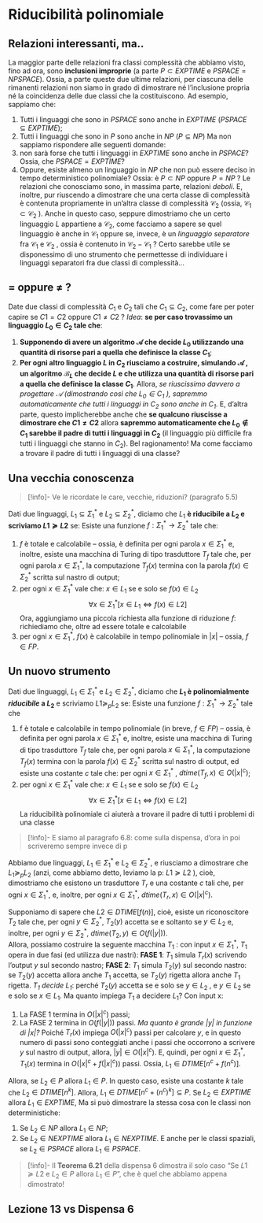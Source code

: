 # Riducibilità polinomiale
## Relazioni interessanti, ma..
La maggior parte delle relazioni fra classi complessità che abbiamo visto, fino ad ora, sono **inclusioni improprie** (a parte $P\subset EXPTIME$  e $PSPACE = NPSPACE$).
Ossia, a parte queste due ultime relazioni, per ciascuna delle rimanenti relazioni non siamo in grado di dimostrare né l’inclusione propria né la coincidenza delle due classi che la costituiscono. 
Ad esempio, sappiamo che: 
1. Tutti i linguaggi che sono in $PSPACE$ sono anche in $EXPTIME$  ($PSPACE\subseteq EXPTIME$);
2. Tutti i linguaggi che sono in $P$ sono anche in $NP$  ($P\subseteq NP$)
Ma non sappiamo rispondere alle seguenti domande:
1. non sarà forse che tutti i linguaggi in $EXPTIME$ sono anche in $PSPACE$? Ossia, che $PSPACE = EXPTIME$?
2. Oppure, esiste almeno un linguaggio in $NP$ che non può essere deciso in tempo deterministico polinomiale? Ossia: è $P\subset NP$ oppure $P = NP$ ?
Le relazioni che conosciamo sono, in massima parte, relazioni *deboli*.
E, inoltre, pur riuscendo a dimostrare che una certa classe di complessità  è contenuta propriamente in un’altra classe di complessità $\mathcal C_2$ (ossia, $\mathcal C_1\subset\mathcal C_2$  ).
Anche in questo caso, seppure dimostriamo che un certo linguaggio $L$ appartiene a $\mathcal C_2$, come facciamo a sapere se quel linguaggio è anche in $\mathcal C_1$ oppure se, invece, è un *linguaggio separatore* fra $\mathcal C_1$ e $\mathcal C_2$ , ossia è contenuto in $\mathcal C_2-\mathcal C_1$ ?
Certo sarebbe utile se disponessimo di uno strumento che permettesse di individuare i linguaggi separatori fra due classi di complessità...
## $=$ oppure $\not =$ ?
Date due classi di complessità $C_1$ e $C_2$ tali che $C_1\subseteq C_2$, come fare per poter capire se $C1  = C2$  oppure $C1\not = C2$ ?
*Idea*: **se per caso trovassimo un linguaggio  $L_0\in C_2$ tale che**:  
1. **Supponendo di avere un algoritmo $\mathcal A$ che decide $L_0$ utilizzando una quantità di risorse pari a quella che definisce la classe $C_1$**;
2. **Per ogni altro linguaggio $L$ in $C_2$ riusciamo a costruire, simulando $\mathcal A$ , un algoritmo $\mathcal B_L$ che decide $L$ e che utilizza una quantità di risorse pari a quella che definisce la classe $C_1$**.
Allora, *se riuscissimo davvero a progettare $\mathcal A$ (dimostrando così che $L_0\in C_1$ ), sapremmo automaticamente che tutti i linguaggi in $C_2$ sono anche in $C_1$*. 
E, d’altra parte, questo implicherebbe anche che **se qualcuno riuscisse a dimostrare che $C1\not = C2$** allora **sapremmo automaticamente che  $L_0\not\in C_1$  sarebbe il padre di tutti i linguaggi in $C_2$** (il linguaggio più difficile fra tutti i linguaggi che stanno in $C_2$).
Bel ragionamento! Ma come facciamo a trovare il padre di tutti i linguaggi di una classe? 
## Una vecchia conoscenza
>[!info]- Ve le ricordate le care, vecchie, riduzioni? (paragrafo 5.5)

Dati due linguaggi, $L_1\subseteq\Sigma_1^*$  e $L_2\subseteq\Sigma_2^*$,  diciamo che $L_1$ **è riducibile a $L_2$  				e scriviamo $L1\succeq L2$** se:
Esiste una funzione $f:\Sigma_1^*\rightarrow\Sigma_2^*$ tale che:
1) $f$ è totale e calcolabile – ossia, è definita per ogni parola $x\in\Sigma_1^*$ e, inoltre, 
esiste una macchina di Turing di tipo trasduttore $T_f$ tale che, per ogni parola $x\in\Sigma_1^*$, la computazione $T_f(x)$ termina con la parola $f(x)\in\Sigma_2^*$ scritta sul nastro di output;
2) per ogni $x\in\Sigma_1^*$ vale che: $x\in L_1$  se e solo se $f(x)\in L_2$
$$\forall x\in\Sigma_1^*[x\in L_1\iff f(x)\in L2]$$
Ora, aggiungiamo una piccola richiesta alla funzione di riduzione $f$: richiediamo che, oltre ad essere totale e calcolabile
3) per ogni $x\in\Sigma_1^*$, $f(x)$ è calcolabile in tempo polinomiale in $|x|$ – ossia, $f\in FP$.
## Un nuovo strumento
Dati due linguaggi, $L_1\in\Sigma_1^*$  e $L_2\in\Sigma_2^*$,  diciamo che **$L_1$  è polinomialmente *riducibile* a $L_2$**  e scriviamo $L1\succeq_p L_2$  se:
Esiste una funzione $f:\Sigma_1^*\rightarrow\Sigma_2^*$ tale che
1) f è totale e calcolabile in tempo polinomiale (in breve, $f\in FP$) – ossia, è definita per ogni parola $x\in\Sigma_1^*$ e, inoltre, esiste una macchina di Turing di tipo trasduttore $T_f$ tale che, per ogni parola $x\in\Sigma_1^*$, la computazione $T_f(x)$ termina con la parola $f(x)\in\Sigma_2^*$ scritta sul nastro di output, ed esiste una costante $c$ tale che: per ogni $x\in\Sigma_1^*$ , $dtime(T_f,x)\in O(|x|^c )$;
2) per ogni $x\in\Sigma_1^*$ vale che: $x\in L_1$  se e solo se $f(x)\in L_2$
$$\forall x\in\Sigma_1^*[x\in L_1\iff f(x)\in L2]$$
La riducibilità polinomiale ci aiuterà a trovare il padre di tutti i problemi di una classe
>[!info]- E siamo al paragrafo 6.8: come sulla dispensa, d’ora in poi scriveremo sempre invece di p

Abbiamo due linguaggi, $L_1\in\Sigma_1^*$  e $L_2\in\Sigma_2^*$, e riusciamo a dimostrare che $L_1\succeq_p L_2$  (anzi, come abbiamo detto, leviamo la p: $L1\succeq L2$ ), cioè, dimostriamo che esistono un trasduttore $T_r$ e una costante $c$ tali che, per ogni $x\in\Sigma_1^*$, e, inoltre, per ogni $x\in\Sigma_1^*$, $dtime(T_r , x)\in O(|x|^c )$.

Supponiamo di sapere che $L2\in DTIME[f(n)]$, cioè, esiste un riconoscitore $T_2$ tale che, per ogni $y\in\Sigma_2^*$, $T_2(y)$ accetta se e soltanto se $y\in L_2$  e, inoltre, per ogni $y\in\Sigma_2^*$, $dtime(T_2, y)\in O( f (|y|) )$.  
Allora, possiamo costruire la seguente macchina $T_1$ : con input $x\in\Sigma_1^*$, $T_1$ opera in due fasi (ed utilizza due nastri):
**FASE 1**: $T_1$ simula $T_r(x)$ scrivendo l’output $y$ sul secondo nastro;
**FASE 2**: $T_1$ simula $T_2(y)$ sul secondo nastro: se $T_2(y)$ accetta allora anche $T_1$ accetta, se $T_2(y)$ rigetta allora anche $T_1$ rigetta. 
*$T_1$ decide $L_1$*: perché $T_2(y)$ accetta se e solo se $y\in L_2$ , e $y\in L_2$ se e solo se $x\in L_1$. 
Ma quanto impiega $T_1$ a decidere $L_1$?
Con input x:
1. La FASE 1 termina in $O(|x|^c )$ passi;
2. La FASE 2 termina in $O( f(|y|) )$ passi.
*Ma quanto è grande $|y|$ in funzione di $|x|$?*
Poiché $T_r(x)$ impiega $O(|x|^c )$ passi per calcolare $y$, e in questo numero di passi sono conteggiati anche i passi che occorrono a scrivere $y$ sul nastro di output, allora, $|y|\in O(|x|^c )$.
E, quindi, per ogni $x\in\Sigma_1^*$, $T_1(x)$ termina in $O(|x|^c + f(|x|^c ))$ passi.
Ossia, $L_1\in DTIME[ n^c + f( n^c ) ]$.

Allora, se $L_2\in P$ allora $L_1\in  P$. 
In questo caso, esiste una costante $k$ tale che  $L_2\in DTIME[ n^k  ]$. Allora, $L_1\in DTIME[ n^c + ( n^c )^k ]\subseteq P$.
Se $L_2\in EXPTIME$ allora $L_1\in EXPTIME$, 
Ma si può dimostrare la stessa cosa con le classi non deterministiche:
1. Se $L_2\in NP$ allora $L_1\in NP$; 
2. Se $L_2\in NEXPTIME$ allora $L_1\in NEXPTIME$.
E anche per le classi spaziali, se $L_2\in PSPACE$ allora $L_1\in PSPACE$. 
>[!info]- Il **Teorema 6.21** della dispensa 6 dimostra il solo caso “Se $L1\succeq L2$ e $L_2\in P$ allora $L_1\in  P$”, che è quel che abbiamo appena dimostrato!

## Lezione 13 vs Dispensa 6
